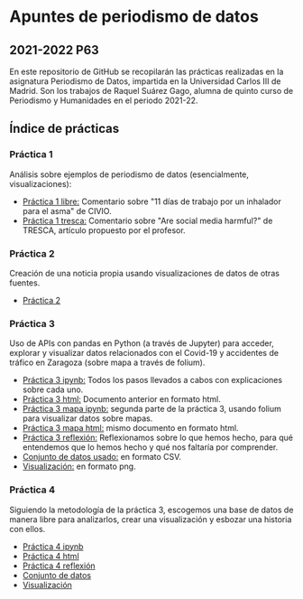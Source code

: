 # Apuntes de periodismo de datos
## 2021-2022 P63
En este repositorio de GitHub se recopilarán las prácticas realizadas en la asignatura Periodismo de Datos, impartida en la Universidad Carlos III de Madrid. Son los trabajos de Raquel Suárez Gago, alumna de quinto curso de Periodismo y Humanidades en el periodo 2021-22.

## Índice de prácticas
### Práctica 1
Análisis sobre ejemplos de periodismo de datos (esencialmente, visualizaciones):
- [Práctica 1 libre:](practica-1-libre.md) Comentario sobre "11 días de trabajo por un inhalador para el asma" de CIVIO.
- [Práctica 1 tresca:](practica-1-tresca.md) Comentario sobre "Are social media harmful?" de TRESCA, artículo propuesto por el profesor.
### Práctica 2
Creación de una noticia propia usando visualizaciones de datos de otras fuentes.
- [Práctica 2](practica-2.md)
### Práctica 3
Uso de APIs con pandas en Python (a través de Jupyter) para acceder, explorar y visualizar datos relacionados con el Covid-19 y accidentes de tráfico en Zaragoza (sobre mapa a través de folium). 
- [Práctica 3 ipynb:](python-api-covid19-pandas%20(1).ipynb) Todos los pasos llevados a cabos con explicaciones sobre cada uno.
- [Práctica 3 html:](python-api-covid19-pandas%20(1).html) Documento anterior en formato html.
- [Práctica 3 mapa ipynb:](api-pandas-folium.ipynb) segunda parte de la práctica 3, usando folium para visualizar datos sobre mapas.
- [Práctica 3 mapa html:](api-pandas-folium.html) mismo documento en formato html.
- [Práctica 3 reflexión:](practica-3.md) Reflexionamos sobre lo que hemos hecho, para qué entendemos que lo hemos hecho y qué nos faltaría por comprender.
- [Conjunto de datos usado:](esvsitvsmx.csv) en formato CSV.
- [Visualización:](esvsitvsmx.png) en formato png.
### Práctica 4
Siguiendo la metodología de la práctica 3, escogemos una base de datos de manera libre para analizarlos, crear una visualización y esbozar una historia con ellos.
- [Práctica 4 ipynb](python-api-libre-pandas.ipynb)
- [Práctica 4 html](python-api-libre-pandas.html)
- [Práctica 4 reflexión](practica-4.md)
- [Conjunto de datos](practica-4.csv)
- [Visualización](practica-4.png)
